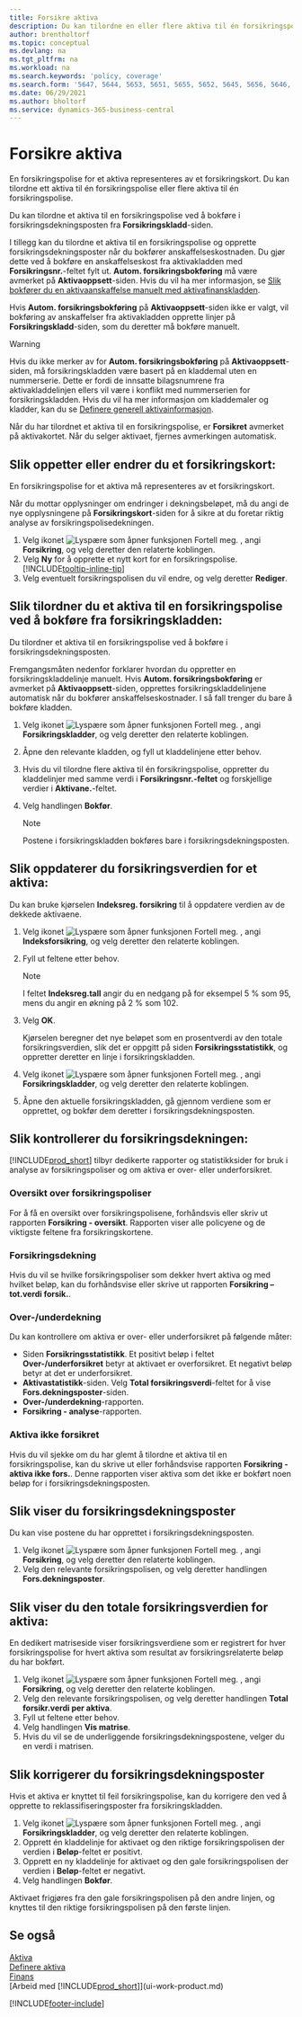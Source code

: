 ```yaml
---
title: Forsikre aktiva
description: Du kan tilordne en eller flere aktiva til én forsikringspolise ved å bokføre i forsikringsdekningsposten fra **Forsikringskladd**-siden.
author: brentholtorf
ms.topic: conceptual
ms.devlang: na
ms.tgt_pltfrm: na
ms.workload: na
ms.search.keywords: 'policy, coverage'
ms.search.form: '5647, 5644, 5653, 5651, 5655, 5652, 5645, 5656, 5646, 5648, 9275'
ms.date: 06/29/2021
ms.author: bholtorf
ms.service: dynamics-365-business-central
---
```

# <a name="insure-fixed-assets"></a>Forsikre aktiva
En forsikringspolise for et aktiva representeres av et forsikringskort. Du kan tilordne ett aktiva til én forsikringspolise eller flere aktiva til én forsikringspolise.

Du kan tilordne et aktiva til en forsikringspolise ved å bokføre i forsikringsdekningsposten fra **Forsikringskladd**-siden.

I tillegg kan du tilordne et aktiva til en forsikringspolise og opprette forsikringsdekningsposter når du bokfører anskaffelseskostnaden. Du gjør dette ved å bokføre en anskaffelseskost fra aktivakladden med **Forsikringsnr.**-feltet fylt ut. **Autom. forsikringsbokføring** må være avmerket på **Aktivaoppsett**-siden. Hvis du vil ha mer informasjon, se [Slik bokfører du en aktivaanskaffelse manuelt med aktivafinanskladden](fa-how-acquire.md#to-post-a-fixed-asset-acquisition-manually-with-the-fixed-asset-gl-journal).

Hvis **Autom. forsikringsbokføring** på **Aktivaoppsett**-siden ikke er valgt, vil bokføring av anskaffelser fra aktivakladden opprette linjer på **Forsikringskladd**-siden, som du deretter må bokføre manuelt.

> [!WARNING]  
>   Hvis du ikke merker av for **Autom. forsikringsbokføring** på **Aktivaoppsett**-siden, må forsikringskladden være basert på en kladdemal uten en nummerserie. Dette er fordi de innsatte bilagsnumrene fra aktivakladdelinjen ellers vil være i konflikt med nummerserien for forsikringskladden. Hvis du vil ha mer informasjon om kladdemaler og kladder, kan du se [Definere generell aktivainformasjon](fa-how-setup-general.md).

Når du har tilordnet et aktiva til en forsikringspolise, er **Forsikret** avmerket på aktivakortet. Når du selger aktivaet, fjernes avmerkingen automatisk.

## <a name="to-create-or-modify-an-insurance-card"></a>Slik oppetter eller endrer du et forsikringskort:
En forsikringspolise for et aktiva må representeres av et forsikringskort.

Når du mottar opplysninger om endringer i dekningsbeløpet, må du angi de nye opplysningene på **Forsikringskort**-siden for å sikre at du foretar riktig analyse av forsikringspolisedekningen.  

1. Velg ikonet ![Lyspære som åpner funksjonen Fortell meg.](media/ui-search/search_small.png "Fortell hva du vil gjøre") , angi **Forsikring**, og velg deretter den relaterte koblingen.
2. Velg **Ny** for å opprette et nytt kort for en forsikringspolise. [!INCLUDE[tooltip-inline-tip](includes/tooltip-inline-tip_md.md)]
3. Velg eventuelt forsikringspolisen du vil endre, og velg deretter **Rediger**.

## <a name="to-assign-a-fixed-asset-to-an-insurance-policy-by-posting-from-the-insurance-journal"></a>Slik tilordner du et aktiva til en forsikringspolise ved å bokføre fra forsikringskladden:
Du tilordner et aktiva til en forsikringspolise ved å bokføre i forsikringsdekningsposten.  

Fremgangsmåten nedenfor forklarer hvordan du oppretter en forsikringskladdelinje manuelt. Hvis **Autom. forsikringsbokføring** er avmerket på **Aktivaoppsett**-siden, opprettes forsikringskladdelinjene automatisk når du bokfører anskaffelseskostnader. I så fall trenger du bare å bokføre kladden.  

1. Velg ikonet ![Lyspære som åpner funksjonen Fortell meg.](media/ui-search/search_small.png "Fortell hva du vil gjøre") , angi **Forsikringskladder**, og velg deretter den relaterte koblingen.  
2. Åpne den relevante kladden, og fyll ut kladdelinjene etter behov.  
3. Hvis du vil tilordne flere aktiva til én forsikringspolise, oppretter du kladdelinjer med samme verdi i **Forsikringsnr.-feltet** og forskjellige verdier i **Aktivane.**-feltet.  
4. Velg handlingen **Bokfør**.  

    > [!NOTE]  
    >   Postene i forsikringskladden bokføres bare i forsikringsdekningsposten.  

## <a name="to-update-the-insurance-value-of-a-fixed-asset"></a>Slik oppdaterer du forsikringsverdien for et aktiva:
Du kan bruke kjørselen **Indeksreg. forsikring** til å oppdatere verdien av de dekkede aktivaene.  

1. Velg ikonet ![Lyspære som åpner funksjonen Fortell meg.](media/ui-search/search_small.png "Fortell hva du vil gjøre") , angi **Indeksforsikring**, og velg deretter den relaterte koblingen.
2. Fyll ut feltene etter behov.

    > [!NOTE]  
    >   I feltet **Indeksreg.tall** angir du en nedgang på for eksempel 5 % som 95, mens du angir en økning på 2 % som 102.  
3. Velg **OK**.  

   Kjørselen beregner det nye beløpet som en prosentverdi av den totale forsikringsverdien, slik det er oppgitt på siden **Forsikringsstatistikk**, og oppretter deretter en linje i forsikringskladden.  
4. Velg ikonet ![Lyspære som åpner funksjonen Fortell meg.](media/ui-search/search_small.png "Fortell hva du vil gjøre") , angi **Forsikringskladder**, og velg deretter den relaterte koblingen.  
5. Åpne den aktuelle forsikringskladden, gå gjennom verdiene som er opprettet, og bokfør dem deretter i forsikringsdekningsposten.  

## <a name="to-monitor-insurance-coverage"></a>Slik kontrollerer du forsikringsdekningen:
[!INCLUDE[prod_short](includes/prod_short.md)] tilbyr dedikerte rapporter og statistikksider for bruk i analyse av forsikringspoliser og om aktiva er over- eller underforsikret.  

### <a name="overview-of-insurance-policies"></a>Oversikt over forsikringspoliser
For å få en oversikt over forsikringspolisene, forhåndsvis eller skriv ut rapporten **Forsikring - oversikt**. Rapporten viser alle policyene og de viktigste feltene fra forsikringskortene.  

### <a name="insurance-coverage"></a>Forsikringsdekning
Hvis du vil se hvilke forsikringspoliser som dekker hvert aktiva og med hvilket beløp, kan du forhåndsvise eller skrive ut rapporten **Forsikring – tot.verdi forsik.**.  

### <a name="overunder-coverage"></a>Over-/underdekning
Du kan kontrollere om aktiva er over- eller underforsikret på følgende måter:  

* Siden **Forsikringsstatistikk**. Et positivt beløp i feltet **Over-/underforsikret** betyr at aktivaet er overforsikret. Et negativt beløp betyr at det er underforsikret.  
* **Aktivastatistikk**-siden. Velg **Total forsikringsverdi**-feltet for å vise **Fors.dekningsposter**-siden.  
* **Over-/underdekning**-rapporten.  
* **Forsikring - analyse**-rapporten.  

### <a name="uninsured-fixed-assets"></a>Aktiva ikke forsikret
Hvis du vil sjekke om du har glemt å tilordne et aktiva til en forsikringspolise, kan du skrive ut eller forhåndsvise rapporten **Forsikring - aktiva ikke fors.**. Denne rapporten viser aktiva som det ikke er bokført noen beløp for i forsikringsdekningsposten.  

## <a name="to-view-insurance-coverage-ledger-entries"></a>Slik viser du forsikringsdekningsposter
Du kan vise postene du har opprettet i forsikringsdekningsposten.  

1. Velg ikonet ![Lyspære som åpner funksjonen Fortell meg.](media/ui-search/search_small.png "Fortell hva du vil gjøre") , angi **Forsikring**, og velg deretter den relaterte koblingen.  
2. Velg den relevante forsikringspolisen, og velg deretter handlingen **Fors.dekningsposter**.  

## <a name="to-view-the-total-insurance-value-of-fixed-assets"></a>Slik viser du den totale forsikringsverdien for aktiva:
En dedikert matriseside viser forsikringsverdiene som er registrert for hver forsikringspolise for hvert aktiva som resultat av forsikringsrelaterte beløp du har bokført.  

1. Velg ikonet ![Lyspære som åpner funksjonen Fortell meg.](media/ui-search/search_small.png "Fortell hva du vil gjøre") , angi **Forsikring**, og velg deretter den relaterte koblingen.  
2. Velg den relevante forsikringspolisen, og velg deretter handlingen **Total forsikr.verdi per aktiva**.  
3. Fyll ut feltene etter behov.  
4. Velg handlingen **Vis matrise**.  
5. Hvis du vil se de underliggende forsikringsdekningspostene, velger du en verdi i matrisen.  

## <a name="to-correct-insurance-coverage-entries"></a>Slik korrigerer du forsikringsdekningsposter
Hvis et aktiva er knyttet til feil forsikringspolise, kan du korrigere den ved å opprette to reklassifiseringsposter fra forsikringskladden.  

1. Velg ikonet ![Lyspære som åpner funksjonen Fortell meg.](media/ui-search/search_small.png "Fortell hva du vil gjøre") , angi **Forsikringskladder**, og velg deretter den relaterte koblingen.  
2. Opprett én kladdelinje for aktivaet og den riktige forsikringspolisen der verdien i **Beløp**-feltet er positivt.  
3. Opprett en ny kladdelinje for aktivaet og den gale forsikringspolisen der verdien i **Beløp**-feltet er negativt.  
4. Velg handlingen **Bokfør**.  

Aktivaet frigjøres fra den gale forsikringspolisen på den andre linjen, og knyttes til den riktige forsikringspolisen på den første linjen.  

## <a name="see-also"></a>Se også
[Aktiva](fa-manage.md)  
[Definere aktiva](fa-setup.md)  
[Finans](finance.md)  
[Arbeid med [!INCLUDE[prod_short](includes/prod_short.md)]](ui-work-product.md)  


[!INCLUDE[footer-include](includes/footer-banner.md)]
